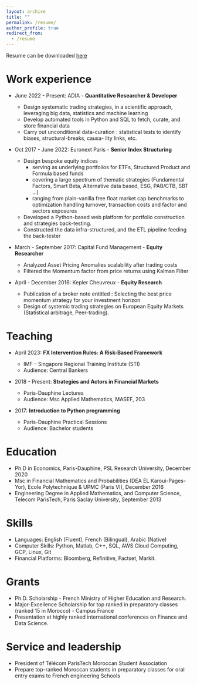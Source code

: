 ```yaml
---
layout: archive
title: ""
permalink: /resume/
author_profile: true
redirect_from:
  - /resume
---
```



Resume can be downloaded [here](https://github.com/amineraboun/amineraboun.github.io/raw/master/_pages/Amine_Raboun_Resume.pdf) 

Work experience
======
* June 2022 - Present: ADIA - **Quantitative Researcher & Developer**
  - Design systematic trading strategies, in a scientific approach, leveraging big data, statistics and machine learning
  - Develop automated tools in Python and SQL to fetch, curate, and store financial data
  - Carry out unconditional data-curation : statistical tests to identify biases, structural-breaks, causa-
lity links, etc.

* Oct 2017 - June 2022: Euronext Paris - **Senior Index Structuring**
    - Design bespoke equity indices
      - serving as underlying portfolios for ETFs, Structured Product and Formula based funds
      - covering a large spectrum of thematic strategies (Fundamental Factors, Smart Beta, Alternative data based, ESG, PAB/CTB, SBT ...)
      - ranging from plain-vanilla free float market cap benchmarks to optimization handling turnover, transaction costs and factor and sectors exposures
    - Developed a Python-based web platform for portfolio construction and strategies back-testing.
    - Constructed the data infra-structured, and the ETL pipeline feeding the back-tester

* March - September 2017: Capital Fund Management - **Equity Researcher**
    - Analyzed Asset Pricing Anomalies scalability after trading costs
    - Filtered the Momentum factor from price returns using Kalman Filter

* April - December 2016: Kepler Cheuvreux - **Equity Research**
    - Publication of a broker note entitled : Selecting the best price momentum strategy for your investment horizon
    - Design of systemic trading strategies on European Equity Markets (Statistical arbitrage, Peer-trading).

Teaching
======

* April 2023: **FX Intervention Rules: A Risk-Based Framework** 
  - IMF – Singapore Regional Training Institute (STI)
  - Audience: Central Bankers

* 2018 - Present: **Strategies and Actors in Financial Markets**
  - Paris-Dauphine Lectures 
  - Audience: Msc Applied Mathematics, MASEF, 203

* 2017: **Introduction to Python programming**
  - Paris-Dauphine Practical Sessions
  - Audience: Bachelor students

Education
======
* Ph.D in Economics, Paris-Dauphine, PSL Research University, December 2020
* Msc in Financial Mathematics and Probabilities (DEA EL Karoui-Pages-Yor), Ecole Polytechnique & UPMC (Paris VI), December 2016
* Engineering Degree in Applied Mathematics, and Computer Science, Telecom ParisTech, Paris Saclay University, September 2013

Skills
======
* Languages: English (Fluent), French (Bilingual), Arabic (Native)
* Computer Skills: Python, Matlab, C++, SQL, AWS Cloud Computing, GCP, Linux, Git
* Financial Platforms: Bloomberg, Refinitive, Factset, Markit.

Grants
======
* Ph.D. Scholarship - French Ministry of Higher Education and Research.
* Major-Excellence Scholarship for top ranked in preparatory classes (ranked 15 in Morocco) - Campus France
* Presentation at highly ranked international conferences on Finance and Data Science.

Service and leadership
======
* President of Télécom ParisTech Moroccan Student Association
* Prepare top-ranked Moroccan students in preparatory classes for oral entry exams to French engineering Schools
